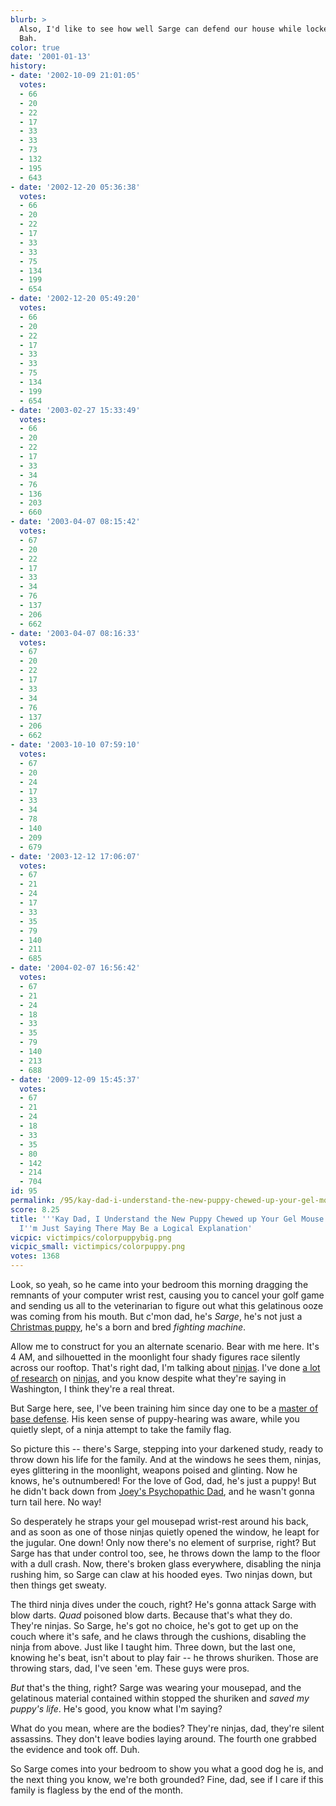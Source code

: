 ```yaml
---
blurb: >
  Also, I'd like to see how well Sarge can defend our house while locked in the garage.
  Bah.
color: true
date: '2001-01-13'
history:
- date: '2002-10-09 21:01:05'
  votes:
  - 66
  - 20
  - 22
  - 17
  - 33
  - 33
  - 73
  - 132
  - 195
  - 643
- date: '2002-12-20 05:36:38'
  votes:
  - 66
  - 20
  - 22
  - 17
  - 33
  - 33
  - 75
  - 134
  - 199
  - 654
- date: '2002-12-20 05:49:20'
  votes:
  - 66
  - 20
  - 22
  - 17
  - 33
  - 33
  - 75
  - 134
  - 199
  - 654
- date: '2003-02-27 15:33:49'
  votes:
  - 66
  - 20
  - 22
  - 17
  - 33
  - 34
  - 76
  - 136
  - 203
  - 660
- date: '2003-04-07 08:15:42'
  votes:
  - 67
  - 20
  - 22
  - 17
  - 33
  - 34
  - 76
  - 137
  - 206
  - 662
- date: '2003-04-07 08:16:33'
  votes:
  - 67
  - 20
  - 22
  - 17
  - 33
  - 34
  - 76
  - 137
  - 206
  - 662
- date: '2003-10-10 07:59:10'
  votes:
  - 67
  - 20
  - 24
  - 17
  - 33
  - 34
  - 78
  - 140
  - 209
  - 679
- date: '2003-12-12 17:06:07'
  votes:
  - 67
  - 21
  - 24
  - 17
  - 33
  - 35
  - 79
  - 140
  - 211
  - 685
- date: '2004-02-07 16:56:42'
  votes:
  - 67
  - 21
  - 24
  - 18
  - 33
  - 35
  - 79
  - 140
  - 213
  - 688
- date: '2009-12-09 15:45:37'
  votes:
  - 67
  - 21
  - 24
  - 18
  - 33
  - 35
  - 80
  - 142
  - 214
  - 704
id: 95
permalink: /95/kay-dad-i-understand-the-new-puppy-chewed-up-your-gel-mouse-wristrest-im-just-saying-there-may-be-a-logical-explanation/
score: 8.25
title: '''Kay Dad, I Understand the New Puppy Chewed up Your Gel Mouse Wrist-rest,
  I''m Just Saying There May Be a Logical Explanation'
vicpic: victimpics/colorpuppybig.png
vicpic_small: victimpics/colorpuppy.png
votes: 1368
---
```


Look, so yeah, so he came into your bedroom this morning dragging the
remnants of your computer wrist rest, causing you to cancel your golf
game and sending us all to the veterinarian to figure out what this
gelatinous ooze was coming from his mouth. But c'mon dad, he's *Sarge*,
he's not just a [Christmas puppy](@/victim/82.md), he's a born and
bred *fighting machine*.

Allow me to construct for you an alternate scenario. Bear with me here.
It's 4 AM, and silhouetted in the moonlight four shady figures race
silently across our rooftop. That's right dad, I'm talking about
[ninjas](http://web.archive.org/web/20010113000000/http://gamespy.com/comics/littlegamers/archives/20010111.html).
I've done [a lot of
research](http://web.archive.org/web/20010113000000/http://gamespy.com/comics/november00/angst30/)
on
[ninjas](http://web.archive.org/web/20010113000000/http://gamespy.com/comics/littlegamers/archives/20010109.html),
and you know despite what they're saying in Washington, I think they're
a real threat.

But Sarge here, see, I've been training him since day one to be a
[master of base defense](@/victim/17.md). His keen sense of
puppy-hearing was aware, while you quietly slept, of a ninja attempt to
take the family flag.

So picture this -- there's Sarge, stepping into your darkened study,
ready to throw down his life for the family. And at the windows he sees
them, ninjas, eyes glittering in the moonlight, weapons poised and
glinting. Now he knows, he's outnumbered! For the love of God, dad, he's
just a puppy! But he didn't back down from [Joey's Psychopathic
Dad](@/victim/84.md), and he wasn't gonna turn tail here. No way!

So desperately he straps your gel mousepad wrist-rest around his back,
and as soon as one of those ninjas quietly opened the window, he leapt
for the jugular. One down! Only now there's no element of surprise,
right? But Sarge has that under control too, see, he throws down the
lamp to the floor with a dull crash. Now, there's broken glass
everywhere, disabling the ninja rushing him, so Sarge can claw at his
hooded eyes. Two ninjas down, but then things get sweaty.

The third ninja dives under the couch, right? He's gonna attack Sarge
with blow darts. *Quad* poisoned blow darts. Because that's what they
do. They're ninjas. So Sarge, he's got no choice, he's got to get up on
the couch where it's safe, and he claws through the cushions, disabling
the ninja from above. Just like I taught him. Three down, but the last
one, knowing he's beat, isn't about to play fair -- he throws shuriken.
Those are throwing stars, dad, I've seen 'em. These guys were pros.

*But* that's the thing, right? Sarge was wearing your mousepad, and the
gelatinous material contained within stopped the shuriken and *saved my
puppy's life*. He's good, you know what I'm saying?

What do you mean, where are the bodies? They're ninjas, dad, they're
silent assassins. They don't leave bodies laying around. The fourth one
grabbed the evidence and took off. Duh.

So Sarge comes into your bedroom to show you what a good dog he is, and
the next thing you know, we're both grounded? Fine, dad, see if I care
if this family is flagless by the end of the month.